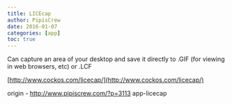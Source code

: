 ```yaml
---
title: LICEcap
author: PipisCrew
date: 2016-01-07
categories: [app]
toc: true
---
```


Can capture an area of your desktop and save it directly to .GIF (for viewing in web browsers, etc) or .LCF

[http://www.cockos.com/licecap/](http://www.cockos.com/licecap/)

origin - http://www.pipiscrew.com/?p=3113 app-licecap